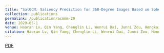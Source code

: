 ```yaml
---
title: "SalGCN: Saliency Prediction for 360-Degree Images Based on Spherical Graph Convolutional Networks"
collection: publications
permalink: /publication/acmmm-20
date: 2020-05-1
venue: Haoran Lv, Qin Yang, Chenglin Li, Wenrui Dai, Junni Zou, Hongkai Xiong, “SalGCN Saliency Prediction for 360-Degree Images Based on Spherical Graph Convolutional Networks”, ACM International Conference on Multimedia (ACMM’2020), Seattle, USA, Oct. 2020.
citation: Haoran Lv, Qin Yang, Chenglin Li, Wenrui Dai, Junni Zou, Hongkai Xiong, “SalGCN Saliency Prediction for 360-Degree Images Based on Spherical Graph Convolutional Networks”, ACM International Conference on Multimedia (ACMM’2020), Seattle, USA, Oct. 2020.
---
```

[PDF](https://QinYang12.github.io/files/acmmm-20.pdf)
